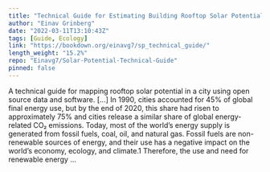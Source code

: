 ```yaml
---
title: "Technical Guide for Estimating Building Rooftop Solar Potential in a City"
author: "Einav Grinberg"
date: "2022-03-11T13:10:43Z"
tags: [Guide, Ecology]
link: "https://bookdown.org/einavg7/sp_technical_guide/"
length_weight: "15.2%"
repo: "Einavg7/Solar-Potential-Technical-Guide"
pinned: false
---
```


A technical guide for mapping rooftop solar potential in a city using open source data and software. [...] In 1990, cities accounted for 45% of global final energy use, but by the end of 2020, this share had risen to approximately 75% and cities release a similar share of global energy-related CO₂ emissions. Today, most of the world’s energy supply is generated from fossil fuels, coal, oil, and natural gas. Fossil fuels are non-renewable sources of energy, and their use has a negative impact on the world’s economy, ecology, and climate.1 Therefore, the use and need for renewable energy ...
